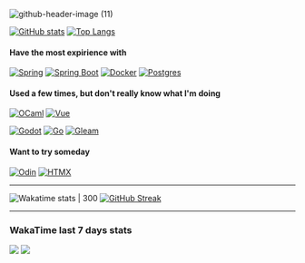 ![github-header-image (11)](https://github.com/krios2146/krios2146/assets/91407999/3750953e-cfdb-420b-84be-59ff79dae164)


[![GitHub stats](https://github-readme-stats.vercel.app/api?username=krios2146&count_private=true&show_icons=true&theme=github_dark&hide_border=true&show=prs_merged_percentage#gh-dark-mode-only)](https://github.com/anuraghazra/github-readme-stats)
[![Top Langs](https://github-readme-stats.vercel.app/api/top-langs/?username=krios2146&size_weight=1&count_weight=0&layout=donut&theme=github_dark&hide_border=true&hide=jupyter%20notebook,html,css,dockerfile,c%23,typescript)](https://github.com/anuraghazra/github-readme-stats)

#### Have the most expirience with

[![Spring](https://img.shields.io/badge/spring-161b22?style=for-the-badge&logo=spring)](https://spring.io/)
[![Spring Boot](https://img.shields.io/badge/spring%20boot-161b22?style=for-the-badge&logo=springboot)](https://spring.io/projects/spring-boot)
[![Docker](https://img.shields.io/badge/docker-161b22?style=for-the-badge&logo=docker)](https://www.docker.com/)
[![Postgres](https://img.shields.io/badge/postgres-161b22?style=for-the-badge&logo=postgresql)](https://www.postgresql.org/)

#### Used a few times, but don't really know what I'm doing

[![OCaml](https://img.shields.io/badge/ocaml-161b22?style=for-the-badge&logo=ocaml)](https://ocaml.org/)
[![Vue](https://img.shields.io/badge/vue-161b22?style=for-the-badge&logo=vuedotjs)](https://vuejs.org/)

[![Godot](https://img.shields.io/badge/godot-161b22?style=for-the-badge&logo=godotengine)](https://godotengine.org/)
[![Go](https://img.shields.io/badge/go-161b22?style=for-the-badge&logo=go)](https://go.dev/)
[![Gleam](https://img.shields.io/badge/gleam-161b22?style=for-the-badge&logo=gleam)](https://gleam.run/)

#### Want to try someday

[![Odin](https://img.shields.io/badge/odin-161b22?style=for-the-badge&logo=odin-language)](https://odin-lang.org/)
[![HTMX](https://img.shields.io/badge/htmx-161b22?style=for-the-badge&logo=htmx)](https://htmx.org/)


<!-- ![Tech Stack](https://github-readme-tech-stack.vercel.app/api/cards?showBorder=false&title=Tech%20Stack&lineCount=1&line1=spring,spring,auto;spring%20boot,spring%20boot,auto;docker,docker,auto;hibernate,hibernate,59666C;postgresql,postgresql,auto;vue.js,vue,auto;&width=780)
![](https://hit.yhype.me/github/profile?user_id=91407999)-->

---

![Wakatime stats | 300](https://github-readme-stats.vercel.app/api/wakatime?username=krios2146&theme=github_dark&layout=compact&langs_count=6&hide_border=true&hide=HTML,YAML,HTTP%20Request,Markdown,XML)
[![GitHub Streak](https://streak-stats.demolab.com?user=krios2146&theme=github-dark&hide_border=true&fire=39D353&stroke=B1BAC400&dates=8B949E&ring=388bfd&card_width=340)](https://git.io/streak-stats)

---

### WakaTime last 7 days stats

![](http://95.181.175.188/api/krios2146/pie/languages?hide=http**,docker**,gitignore,conf,json,yaml,html,xml&width=420&height=215&vue.js=41b883&bash=89e051)
![](http://95.181.175.188/api/krios2146/pie/editors?width=420&height=215&intellij%20idea=1e88e5&neovim=589233)

<!-- Tech Stack 
[![Spring](https://img.shields.io/badge/spring-161b22?style=for-the-badge&logo=spring)](https://spring.io)
[![Spring Boot](https://img.shields.io/badge/spring_boot-161b22?style=for-the-badge&logo=springboot)](https://spring.io/projects/spring-boot)
[![Docker](https://img.shields.io/badge/docker-161b22?style=for-the-badge&logo=docker)](https://www.docker.com)
[![Hibernate](https://img.shields.io/badge/hibernate-161b22?style=for-the-badge&logo=hibernate)](https://hibernate.org)
[![PostgreSQL](https://img.shields.io/badge/postgresql-161b22?style=for-the-badge&logo=postgresql)](https://www.postgresql.org)
[![Vue](https://img.shields.io/badge/vue-161b22?style=for-the-badge&logo=vue.js)](https://vuejs.org)
-->

<!--
- 🔭 I’m currently working on ...
- 🌱 I’m currently learning ...
- 👯 I’m looking to collaborate on ...
- 🤔 I’m looking for help with ...
- 💬 Ask me about ...
- 📫 How to reach me: ...
- 😄 Pronouns: ...
- ⚡ Fun fact: ...
-->
